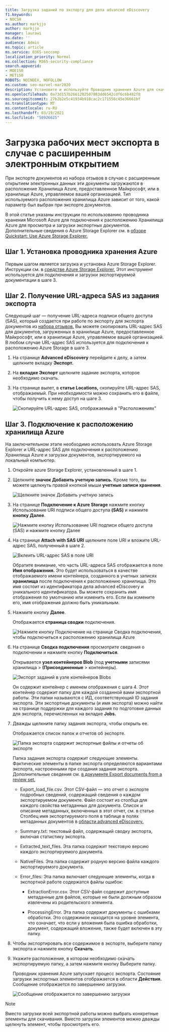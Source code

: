 ```yaml
---
title: Загрузка заданий по экспорту для дела advanced eDiscovery
f1.keywords:
- NOCSH
ms.author: markjjo
author: markjjo
manager: laurawi
ms.date: ''
audience: Admin
ms.topic: article
ms.service: O365-seccomp
localization_priority: Normal
ms.collection: M365-security-compliance
search.appverid:
- MOE150
- MET150
ROBOTS: NOINDEX, NOFOLLOW
ms.custom: seo-marvel-mar2020
description: Установите и используйте Проводник хранения Azure для скачивания документов, экспортируемого из набора обзоров в advanced eDiscovery.
ms.openlocfilehash: 0a73d157b2661202507883dd6542cdf6c6b482f8
ms.sourcegitcommit: 27b2b2e5c41934b918cac2c171556c45e36661bf
ms.translationtype: MT
ms.contentlocale: ru-RU
ms.lasthandoff: 03/19/2021
ms.locfileid: "50926625"
---
```

# <a name="download-export-jobs-in-an-advanced-ediscovery-case"></a>Загрузка рабочих мест экспорта в случае с расширенным электронным открытием

При экспорте документов из набора отзывов в случае с расширенным открытием электронных данных эти документы загружаются в расположение Хранилища Azure, предоставленное Майкрософт, или в хранилище Azure, управляемое вашей организацией. Тип используемого расположения хранилища Azure зависит от того, какой параметр был выбран при экспорте документов.

В этой статье указаны инструкции по использованию проводника хранения Microsoft Azure для подключения к расположению Хранилища Azure для просмотра и загрузки экспортных документов. Дополнительные сведения о Azure Storage Explorer см. в [обзоре Quickstart: Use Azure Storage Explorer.](/azure/storage/blobs/storage-quickstart-blobs-storage-explorer)

## <a name="step-1-install-the-azure-storage-explorer"></a>Шаг 1. Установка проводника хранения Azure

Первым шагом является загрузка и установка Azure Storage Explorer. Инструкции см. в [средстве Azure Storage Explorer.](https://go.microsoft.com/fwlink/p/?LinkId=544842) Этот инструмент используется для подключения и загрузки экспортируемой документации в шаге 3.

## <a name="step-2-obtain-the-sas-url-from-the-export-job"></a>Шаг 2. Получение URL-адреса SAS из задания экспорта

Следующий шаг — получение URL-адреса подписи общего доступа (SAS), который создается при работе по экспорту для экспорта документов из [набора отзывов.](export-documents-from-review-set.md) Вы можете скопировать URL-адрес SAS для документов, загруженных в хранилище Azure, предоставленное Майкрософт, или в хранилище Azure, управляемое вашей организацией. В любом случае URL-адрес SAS используется для подключения к расположению Azure Storage в шаге 3.

1. На странице **Advanced eDiscovery** перейдите к делу, а затем щелкните вкладку **Экспорт.**

2. На **вкладке Экспорт** щелкните задание экспорта, которое необходимо скачать.

3. На странице вылет, в **статье Locations,** скопируйте URL-адрес SAS, отображаемый. При необходимости можно сохранить его в файле, чтобы получить к нему доступ на шаге 3.
 
   ![Скопируйте URL-адрес SAS, отображаемый в "Расположениях"](../media/eDiscoExportJob.png)

## <a name="step-3-connect-to-the-azure-storage-location"></a>Шаг 3. Подключение к расположению хранилища Azure

На заключительном этапе необходимо использовать Azure Storage Explorer и URL-адрес SAS для подключения к расположению Хранилища Azure и загрузки документов, экспортируемого на локальный компьютер.

1. Откройте azure Storage Explorer, установленный в шаге 1.

2. Щелкните **значок Добавить учетную запись.** Кроме того, вы можете щелкнуть правой кнопкой мыши **учетные записи хранения**.

   ![Щелкните значок Добавить учетную запись](../media/AzureStorageConnect.png)

3. На странице **Подключение к Azure Storage** нажмите кнопку Использование URI подписи общего доступа **(SAS)** и нажмите **кнопку Далее**.

    ![Нажмите кнопку Использование URI подписи общего доступа (SAS) и нажмите кнопку Далее](../media/AzureStorageConnect2.png)

4. На странице **Attach with SAS URI** щелкните поле URI и вложите URL-адрес SAS, полученный в шаге 2. 

    ![Вклеить URL-адрес SAS в поле URI](../media/AzureStorageConnect3.png)

    Обратите внимание, что часть URL-адреса SAS отображается в поле **Имя отображения.** Это будет использоваться в качестве отображаемого имени контейнера, созданного в учетных записях **хранилища** после подключения к расположению хранилища. Это имя состоит из идентификатора дела advanced eDiscovery и уникального идентификатора. Вы можете сохранить имя отображения по умолчанию или изменить его. Если вы измените его, имя отображения должно быть уникальным.

5. Нажмите кнопку **Далее**.

    Отображается **страница сводки** подключения.

    ![Нажмите кнопку Подключение на странице Сводка подключения, чтобы подключиться к расположению хранилища Azure](../media/AzureStorageConnect4.png)

6. На странице **Сводка подключения** просмотрите сведения о подключении и нажмите кнопку **Подключиться**.

    Открывается **узел контейнеров Blob** (под **учетными** записями хранилища  >  **(Присоединенные** \> контейнеры).

    ![Экспорт заданий в узле контейнеров Blobs](../media/AzureStorageConnect5.png)

    Он содержит контейнер с именем отображения с шага 4. Этот контейнер содержит папку для каждой созданной вами экспортной работы. Эти папки называются с ИД, соответствующий ID задания экспорта. Эти экспортные документы (и имя экспорта) можно  найти на странице поддержки для  каждого задания по подготовке данных для экспорта, перечисленных на вкладке **Jobs.**

7. Дважды щелкните папку задания экспорта, чтобы открыть ее.

   Отображается список папок и отчетов об экспорте.
   
    ![Папка экспорта содержит экспортные файлы и отчеты об экспорте](../media/AzureStorageConnect6.png)

   Папка задания экспорта содержит следующие элементы. Фактические элементы в папке экспорта определяются вариантами экспорта, настроенными при создания задания экспорта. Дополнительные сведения см. [в документе Export documents from a review set.](export-documents-from-review-set.md)

    - Export_load_file.csv. Этот CSV-файл — это отчет о экспорте подробных сведений, содержащий сведения о каждом экспортируемом документе. Файл состоит из столбца для каждого свойства метаданных для документа. Список и описание метаданных, включенных в этот отчет, см. в статье Столбец имя экспортируемого поля в таблице в полях метаданных документов в [области advanced eDiscovery.](document-metadata-fields-in-advanced-ediscovery.md) 
    
    - Summary.txt: текстовый файл, содержащий сводку экспорта, включая статистику экспорта.
    
    - Extracted_text_files. Эта папка содержит текстовую версию каждого экспортируемого документа.
     
    - NativeFiles. Эта папка содержит родную версию файла каждого экспортируемого документа.
    
    - Error_files: Эта папка включает следующие элементы, когда в экспортной работе содержатся файлы ошибок: 
        
      - ExtractionError.csv. Этот CSV-файл содержит доступные метаданные для файлов, которые не были должным образом извлечены из родительского элемента.
        
      - ProcessingError. Эта папка содержит документы с ошибками обработки. Это содержимое находится на уровне элемента, что означает, что если у вложения была ошибка обработки, документ, содержащий вложение, также будет включен в эту папку.
 
8. Чтобы экспортировать все содержимое в экспорте, выберите папку экспорта и нажмите кнопку **Скачать**.

9. Укажите расположение, в котором необходимо скачать экспортируемую папку, а затем нажмите кнопку Выберите папку.

    Проводник хранения Azure запускает процесс экспорта. Состояние загрузки экспортных элементов отображается в области **Действия.** Сообщение отображается по завершению загрузки.

    ![Сообщение отображается по завершению загрузки](../media/AzureStorageConnect8.png)

> [!NOTE]
> Вместо загрузки всей экспортной работы можно выбрать конкретные элементы для скачивания. Вместо загрузки элементов можно дважды щелкнуть элемент, чтобы просмотреть его.